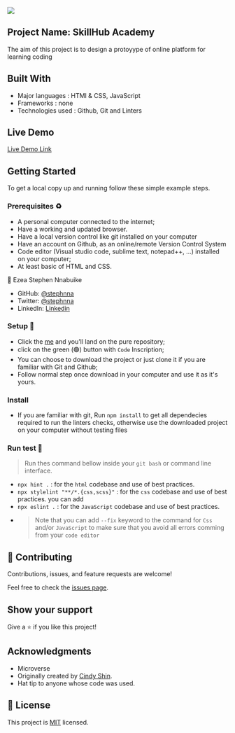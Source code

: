 ![](https://img.shields.io/badge/Microverse-blueviolet)

## Project Name: SkillHub Academy
The aim of this project is to design a protoyype of online platform for learning coding


## Built With
- Major languages : HTMl & CSS, JavaScript
- Frameworks : none
- Technologies used : Github, Git and Linters

## Live Demo 
[Live Demo Link]( https://stephnna.github.io/skillhub-academy/)

## Getting Started

To get a local copy up and running follow these simple example steps.

### Prerequisites ♻️
- A personal computer connected to the internet;
- Have a working and updated browser.
- Have a local version control like git installed on your computer
- Have an account on Github, as an online/remote Version Control System
- Code editor (Visual studio code, sublime text, notepad++, ...) installed on your computer;
- At least basic of HTML and CSS.

👤 Ezea Stephen Nnabuike

- GitHub: [@stephnna](https://github.com/stephnna)
- Twitter: [@stephnna](https://twitter.com/stephnna)
- LinkedIn: [Linkedin](https://www.linkedin.com/in/stephen-nnabuike-ezea-143b97170/)

### Setup 🎰
-  Click the [me]() and you'll land on the pure repository;
-  click on the green (🟢) button with `Code` Inscription;
-  You can choose to download the project or just clone it if you are familiar with Git and Github;
-  Follow normal step once download in your computer and use it as it's yours.

### Install 
- If you are familiar with git, Run `npm install` to get all dependecies required to run the linters checks, otherwise use the downloaded project on your computer without testing files

### Run test 🧪
> Run thes command bellow inside your `git bash` or command line interface.
- `npx hint .` : for the `html` codebase and use of best practices.
- `npx stylelint "**/*.{css,scss}"` :  for the `css` codebase and use of best practices. you can add 
- `npx eslint .` :  for the `JavaScript` codebase and use of best practices.
-  > Note that you can add `--fix` keyword to the command for `Css` and/or `JavaScript` to make sure that you avoid all errors comming from your `code editor`

## 🤝 Contributing

Contributions, issues, and feature requests are welcome!

Feel free to check the [issues page](../../issues/).

## Show your support

Give a ⭐️ if you like this project!

## Acknowledgments
- Microverse
- Originally created by [Cindy Shin](https://www.behance.net/gallery/29845175/CC-Global-Summit-2015).
- Hat tip to anyone whose code was used.

## 📝 License

This project is [MIT](./MIT.md) licensed.
